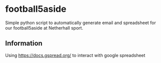 # football5aside

Simple python script to automatically generate email and spreadsheet for our football5aside at Netherhall sport.

## Information

Using https://docs.gspread.org/ to interact with google spreadsheet